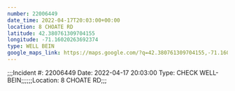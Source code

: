 ```yaml
---
number: 22006449
date_time: 2022-04-17T20:03:00+00:00
location: 8 CHOATE RD
latitude: 42.380761309704155
longitude: -71.16020263692374
type: WELL BEIN
google_maps_link: https://maps.google.com/?q=42.380761309704155,-71.16020263692374
---
```


;;;Incident #: 22006449  Date: 2022-04-17 20:03:00   Type: CHECK WELL-BEIN;;;;;;Location: 8 CHOATE RD;;;
